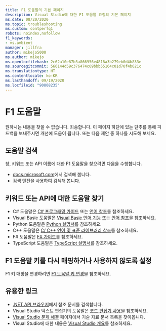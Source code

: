 ```yaml
---
title: F1 도움말의 기본 페이지
description: Visual Studio에 대한 F1 도움말 요청의 기본 페이지
ms.date: 08/20/2020
ms.topic: troubleshooting
ms.custom: contperfq1
robots: noindex,nofollow
f1_keywords:
- vs.ambient
manager: jillfra
author: mikejo5000
ms.author: mikejo
ms.openlocfilehash: 2c62a10e87b3a866956e4818a3b279eb0d4b833e
ms.sourcegitcommit: 566144d59c376474c09bbb55164c01d70f4b621c
ms.translationtype: HT
ms.contentlocale: ko-KR
ms.lasthandoff: 09/19/2020
ms.locfileid: "90808235"
---
```

# <a name="f1-help"></a>F1 도움말

원하시는 내용을 찾을 수 없습니다. 죄송합니다. 이 페이지 하단에 있는 단추를 통해 피드백을 보내주시면 개선에 도움이 됩니다. 또는 다음 제안 중 하나를 시도해 보세요.

## <a name="search-for-help"></a>도움말 검색

창, 키워드 또는 API 이름에 대한 F1 도움말을 찾으려면 다음을 수행합니다.

- [docs.microsoft.com](/)에서 검색해 봅니다.
- 검색 엔진을 사용하여 검색해 봅니다.

## <a name="find-help-on-a-keyword-or-api"></a>키워드 또는 API에 대한 도움말 찾기

- C# 도움말은 [C# 프로그래밍 가이드](/dotnet/csharp/programming-guide/) 또는 [언어 참조](/dotnet/csharp/language-reference/)를 참조하세요.
- Visual Basic 도움말은 [Visual Basic 언어 기능](/dotnet/visual-basic/programming-guide/language-features/) 또는 [언어 참조](/dotnet/visual-basic/language-reference/)을 참조하세요.
- Python 도움말은 [Python 설명서](https://docs.python.org/)를 참조하세요.
- C++ 도움말은 [C/ C++ 언어 및 표준 라이브러리 참조](/cpp/cpp/c-cpp-language-and-standard-libraries)를 참조하세요.
- F# 도움말은 [F# 가이드](/dotnet/fsharp/)를 참조하세요.
- TypeScript 도움말은 [TypeScript 설명서](https://www.typescriptlang.org/docs)를 참조하세요.

## <a name="re-map-or-disable-the-f1-help-key"></a>F1 도움말 키를 다시 매핑하거나 사용하지 않도록 설정

F1 키 매핑을 변경하려면 [F1 도움말 키 변경](../not-in-toc/change-f1-help-key.md)을 참조하세요.

## <a name="useful-links"></a>유용한 링크

- [.NET API 브라우저](/dotnet/api/)에서 참조 문서를 검색합니다.
- Visual Studio 텍스트 편집기의 도움말은 [코드 편집기 사용](../../ide/writing-code-in-the-code-and-text-editor.md)을 참조하세요.
- [Visual Studio 문제 해결](/troubleshoot/visualstudio/welcome-visual-studio/) 페이지에서 기술 자료 문서 목록을 찾아봅니다.
- Visual Studio에 대한 내용은 [Visual Studio 개요](../../get-started/visual-studio-ide.md)를 참조하세요.